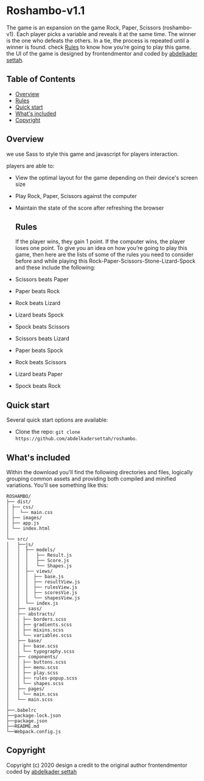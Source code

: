 # Roshambo-v1.1

The game is an expansion on the game Rock, Paper, Scissors (roshambo-v1). Each player picks a variable and reveals it at the same time. The winner is the one who defeats the others. In a tie, the process is repeated until a winner is found.
check [Rules](#Rules) to know how you’re going to play this game. the UI of the game is designed by frontendmentor and coded by [abdelkader settah](https://github.com/abdelkadersettah).

## Table of Contents

- [Overview](#Overview)
- [Rules](#Rules)
- [Quick start](#Quick-start)
- [What's included](#What's-included)
- [Copyright](#Copyright)

## Overview

we use Sass to style this game and javascript for players interaction.

players are able to:

- View the optimal layout for the game depending on their device's screen size
- Play Rock, Paper, Scissors against the computer
- Maintain the state of the score after refreshing the browser

  ## Rules

  If the player wins, they gain 1 point. If the computer wins, the player loses one point.
  To give you an idea on how you’re going to play this game, then here are the lists of some of the rules you need to consider before and while playing this Rock-Paper-Scissors-Stone-Lizard-Spock and these include the following:

- Scissors beats Paper
- Paper beats Rock
- Rock beats Lizard
- Lizard beats Spock
- Spock beats Scissors
- Scissors beats Lizard
- Paper beats Spock
- Rock beats Scissors
- Lizard beats Paper
- Spock beats Rock

## Quick start

Several quick start options are available:

- Clone the repo: `git clone https://github.com/abdelkadersettah/roshambo`.

## What's included

Within the download you'll find the following directories and files, logically grouping common assets and providing both compiled and minified variations. You'll see something like this:

```text
ROSHAMBO/
├── dist/
│ ├── css/
│ │  └── main.css
│ ├── images/
│ ├── app.js
│ └── index.html
│
└── src/
│   ├──js/
│   │  ├── models/
│   │  │   ├── Result.js
│   │  │   ├── Score.js
│   │  │   └── Shapes.js
│   │  ├── views/
│   │  │  ├── base.js
│   │  │  ├── resultView.js
│   │  │  ├── rulesView.js
│   │  │  ├── scoresVie.js
│   │  │  └── shapesView.js
│   │  └── index.js
│   ├── sass/
│   ├── abstracts/
│   │ ├── borders.scss
│   │ ├── gradients.scss
│   │ ├── mixins.scss
│   │ └── variables.scss
│   ├── base/
│   │ ├── base.scss
│   │ └── typography.scss
│   ├── components/
│   │ ├── buttons.scss
│   │ ├── menu.scss
│   │ ├── play.scss
│   │ ├── rules-popup.scss
│   │ └── shapes.scss
│   ├── pages/
│   │ └── main.scss
│   └── main.scss
│
├──.babelrc
├──package-lock.json
├──package.json
├──README.md
└──Webpack.config.js
```

## Copyright

Copyright (c) 2020 design a credit to the original author frontendmentor coded by [abdelkader settah](https://github.com/abdelkadersettah)
